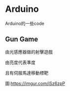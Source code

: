 # Arduino
Arduino的一些code

## Gun Game
由光感應器做的射擊遊戲

由亮度代表準度

且有伺服馬達移動標靶

圖:https://imgur.com/iSz6zpP
